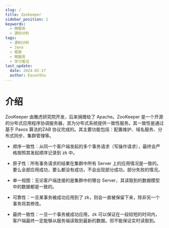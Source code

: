 ```yaml
---
slug: /
title: Zookeeper
sidebar_position: 1
keywords:
  - 微服务
  - 源码分析
tags:
  - 源码分析
  - Java
  - 框架
  - 微服务
  - 学习笔记
last_update:
  date: 2024-02-17
  author: EasonShu
---
```


# 介绍
ZooKeeper 由雅虎研究院开发，后来捐赠给了 Apache。ZooKeeper 是一个开源的分布式应用程序协调服务器，其为分布式系统提供一致性服务。其一致性是通过基于 Paxos 算法的ZAB 协议完成的。其主要功能包括：配置维护、域名服务、分布式同步、集群管理等。
- 顺序一致性：从同一个客户端发起的多个事务请求（写操作请求），最终会严格按照其发起顺序记录到 zk 中。

- 原子性：所有事务请求的结果在集群中所有 Server 上的应用情况是一致的。要么全部应用成功，要么都没有成功，不会出现部分成功，部分失败的情况。

- 单一视图：无论客户端连接的是集群中的哪台 Server，其读取到的数据模型中的数据都是一致的。

- 可靠性：一旦某事务被成功应用到了 zk，则会一直被保留下来，除非另一个事务将其修改。

- 最终一致性：一旦一个事务被成功应用，zk 可以保证在一段较短的时间内，客户端最终一定能够从服务端读取到最新的数据。但不能保证实时读取到。